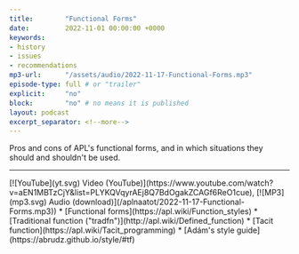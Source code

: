 ```yaml
---
title:        "Functional Forms"
date:         2022-11-01 00:00:00 +0000
keywords:
- history
- issues
- recommendations
mp3-url:      "/assets/audio/2022-11-17-Functional-Forms.mp3"
episode-type: full # or "trailer"
explicit:     "no"
block:        "no" # no means it is published
layout: podcast
excerpt_separator: <!--more-->
---
```

Pros and cons of APL's functional forms, and in which situations they should and shouldn't be used.
<!--more-->
<hr>
[![YouTube](yt.svg) Video (YouTube)](https://www.youtube.com/watch?v=aEN1MBTzCjY&list=PLYKQVqyrAEj8Q7BdOgakZCAGf6ReO1cue), [![MP3](mp3.svg) Audio (download)](/aplnaatot/2022-11-17-Functional-Forms.mp3))
* [Functional forms](https://apl.wiki/Function_styles)
* [Traditional function ("tradfn")](http://apl.wiki/Defined_function)
* [Tacit function](https://apl.wiki/Tacit_programming)
* [Adám's style guide](https://abrudz.github.io/style/#tf)